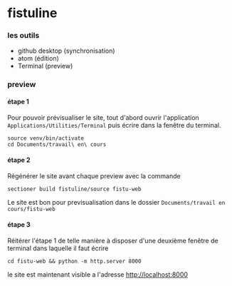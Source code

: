 fistuline
=========


### les outils

- github desktop (synchronisation)
- atom (édition)
- Terminal (preview)


### preview

#### étape 1

Pour pouvoir prévisualiser le site, tout d'abord ouvrir l'application ```Applications/Utilities/Terminal``` puis écrire dans la fenêtre du terminal.

```
source venv/bin/activate
cd Documents/travail\ en\ cours
```

#### étape 2

Régénérer le site avant chaque preview avec la commande
```
sectioner build fistuline/source fistu-web
```


Le site est bon pour previsualisation dans le dossier ```Documents/travail en cours/fistu-web```

#### étape 3

Réitérer l'étape 1 de telle manière à disposer d'une deuxième fenêtre de terminal dans laquelle il faut écrire

```
cd fistu-web && python -m http.server 8000
```

le site est maintenant visible a l'adresse [http://localhost:8000](http://localhost:8000)
